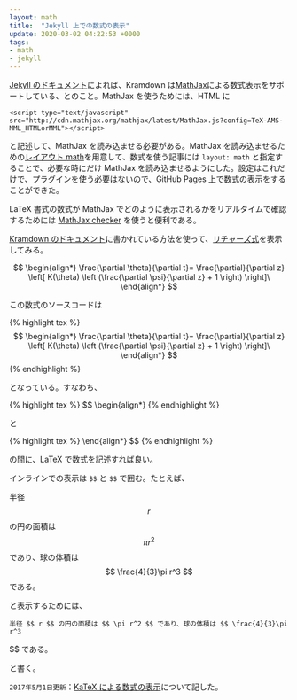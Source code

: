 ```yaml
---
layout: math
title:  "Jekyll 上での数式の表示"
update: 2020-03-02 04:22:53 +0000
tags:
- math
- jekyll
---
```

[Jekyll のドキュメント](http://jekyllrb.com/docs/extras/)によれば、Kramdown は[MathJax](http://www.mathjax.org/)による数式表示をサポートしている、とのこと。MathJax を使うためには、HTML に

    <script type="text/javascript" src="http://cdn.mathjax.org/mathjax/latest/MathJax.js?config=TeX-AMS-MML_HTMLorMML"></script>

と記述して、MathJax を読み込ませる必要がある。MathJax を読み込ませるための[レイアウト math](https://github.com/sekika/sekika.github.io/blob/master/_layouts/math.html)を用意して、数式を使う記事には ```layout: math``` と指定することで、必要な時にだけ MathJax を読み込ませるようにした。設定はこれだけで、プラグインを使う必要はないので、GitHub Pages 上で数式の表示をすることができた。

LaTeX 書式の数式が MathJax でどのように表示されるかをリアルタイムで確認するためには [MathJax checker](http://gyafun.jp/ln/MathJax.html) を使うと便利である。

[Kramdown のドキュメント](http://kramdown.gettalong.org/syntax.html#math-blocks)に書かれている方法を使って、[リチャーズ式](https://ja.wikipedia.org/wiki/%E3%83%AA%E3%83%81%E3%83%A3%E3%83%BC%E3%82%BA%E5%BC%8F)を表示してみる。

$$
\begin{align*}
\frac{\partial \theta}{\partial t}= \frac{\partial}{\partial z} 
\left[ K(\theta) \left (\frac{\partial \psi}{\partial z} + 1 \right) \right]\ 
\end{align*}
$$

この数式のソースコードは

{% highlight tex %}
$$
\begin{align*}
\frac{\partial \theta}{\partial t}= \frac{\partial}{\partial z}
\left[ K(\theta) \left (\frac{\partial \psi}{\partial z} + 1 \right) \right]\
\end{align*}
$$
{% endhighlight %}

となっている。すなわち、

{% highlight tex %}
$$
\begin{align*}
{% endhighlight %}

と

{% highlight tex %}
\end{align*}
$$
{% endhighlight %}

の間に、LaTeX で数式を記述すれば良い。

インラインでの表示は ```$$``` と ```$$``` で囲む。たとえば、

半径 $$ r $$ の円の面積は $$ \pi r^2 $$ であり、球の体積は $$ \frac{4}{3}\pi r^3 $$ である。

と表示するためには、

    半径 $$ r $$ の円の面積は $$ \pi r^2 $$ であり、球の体積は $$ \frac{4}{3}\pi r^3
 $$ である。

と書く。

```2017年5月1日更新```：[KaTeX による数式の表示](https://sekika.github.io/2017/05/01/katex-equation/)について記した。
